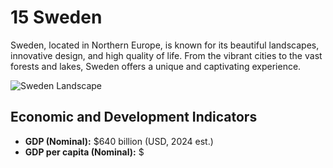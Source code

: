 # 15 Sweden

Sweden, located in Northern Europe, is known for its beautiful landscapes, innovative design, and high quality of life. From the vibrant cities to the vast forests and lakes, Sweden offers a unique and captivating experience.

![Sweden Landscape](images/sweden.jpg)

## Economic and Development Indicators

*   **GDP (Nominal):** $640 billion (USD, 2024 est.)
*   **GDP per capita (Nominal):** $